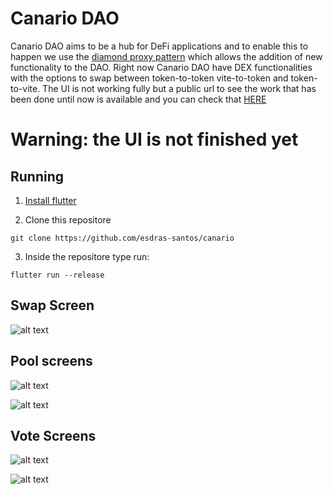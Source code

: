 # Canario DAO

Canario DAO aims to be a hub for DeFi applications and to enable this to happen we use the [diamond proxy pattern](https://eips.ethereum.org/EIPS/eip-2535#diamond-interface)
which allows the addition of new functionality to the DAO. Right now Canario DAO have DEX functionalities with the options to swap between token-to-token vite-to-token and token-to-vite. The UI is not working fully but a public url to see the work that has been done until now is available and you can check that [HERE](https://esdras-santos.github.io/#/)

# Warning: the UI is not finished yet

## Running

1. [Install flutter](https://docs.flutter.dev/get-started/install)

2. Clone this repositore

```shell
git clone https://github.com/esdras-santos/canario
```

3. Inside the repositore type run: 
```shell
flutter run --release
```

## Swap Screen

![alt text](https://github.com/esdras-santos/godex/blob/master/extra_media/swap(1).PNG?raw=true)

## Pool screens

![alt text](https://github.com/esdras-santos/godex/blob/master/extra_media/pool(1).PNG?raw=true)

![alt text](https://github.com/esdras-santos/godex/blob/master/extra_media/pool(2).PNG?raw=true)

## Vote Screens 

![alt text](https://github.com/esdras-santos/godex/blob/master/extra_media/vote(1).PNG?raw=true)

![alt text](https://github.com/esdras-santos/godex/blob/master/extra_media/vote(2).PNG?raw=true)


